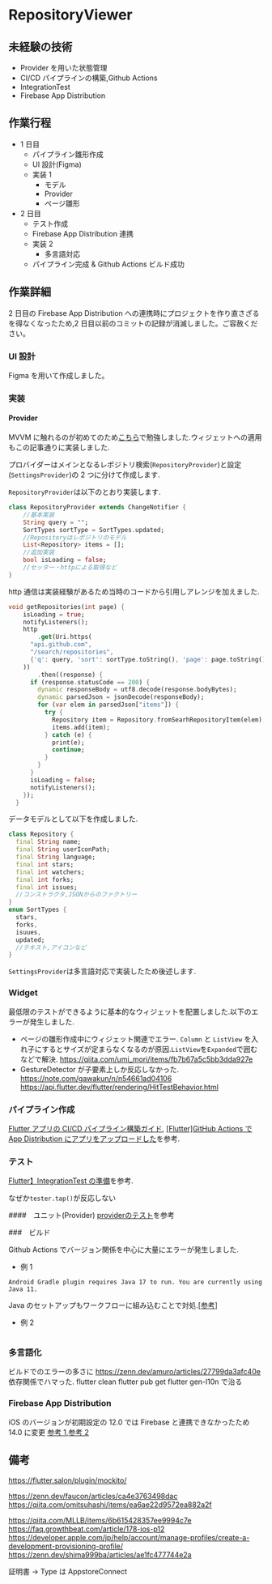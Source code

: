 # RepositoryViewer

## 未経験の技術

- Provider を用いた状態管理
- CI/CD パイプラインの構築,Github Actions
- IntegrationTest
- Firebase App Distribution

## 作業行程

- 1 日目
  - パイプライン雛形作成
  - UI 設計(Figma)
  - 実装 1
    - モデル
    - Provider
    - ページ雛形
- 2 日目
  - テスト作成
  - Firebase App Distribution 連携
  - 実装 2
    - 多言語対応
  - パイプライン完成 & Github Actions ビルド成功

## 作業詳細

2 日目の Firebase App Distribution への連携時にプロジェクトを作り直さざるを得なくなったため,2 日目以前のコミットの記録が消滅しました。ご容赦ください。

### UI 設計

Figma を用いて作成しました。

### 実装

#### Provider

MVVM に触れるのが初めてのため[こちら](https://qiita.com/mamoru_takami/items/730b9db24c68cf8cfe75)で勉強しました.ウィジェットへの適用もこの記事通りに実装しました.

プロバイダーはメインとなるレポジトリ検索(`RepositoryProvider`)と設定(`SettingsProvider`)の 2 つに分けて作成します.

`RepositoryProvider`は以下のとおり実装します.

```dart
class RepositoryProvider extends ChangeNotifier {
    //基本実装
    String query = "";
    SortTypes sortType = SortTypes.updated;
    //Repositoryはレポジトリのモデル
    List<Repository> items = [];
    //追加実装
    bool isLoading = false;
    //セッター・httpによる取得など
}
```

http 通信は実装経験があるため当時のコードから引用しアレンジを加えました.

```dart
void getRepositories(int page) {
    isLoading = true;
    notifyListeners();
    http
        .get(Uri.https(
      "api.github.com",
      "/search/repositories",
      {'q': query, 'sort': sortType.toString(), 'page': page.toString()},
    ))
        .then((response) {
      if (response.statusCode == 200) {
        dynamic responseBody = utf8.decode(response.bodyBytes);
        dynamic parsedJson = jsonDecode(responseBody);
        for (var elem in parsedJson["items"]) {
          try {
            Repository item = Repository.fromSearhRepositoryItem(elem);
            items.add(item);
          } catch (e) {
            print(e);
            continue;
          }
        }
      }
      isLoading = false;
      notifyListeners();
    });
  }
```

データモデルとして以下を作成しました.

```dart
class Repository {
  final String name;
  final String userIconPath;
  final String language;
  final int stars;
  final int watchers;
  final int forks;
  final int issues;
  //コンストラクタ,JSONからのファクトリー
}
enum SortTypes {
  stars,
  forks,
  isuues,
  updated;
  //テキスト,アイコンなど
}
```

`SettingsProvider`は多言語対応で実装したため後述します.

### Widget

最低限のテストができるように基本的なウィジェットを配置しました.以下のエラーが発生しました.

- ページの雛形作成中にウィジェット関連でエラー. `Column` と `ListView` を入れ子にするとサイズが定まらなくなるのが原因.`ListView`を`Expanded`で囲むなどで解決.
  https://qiita.com/umi_mori/items/fb7b67a5c5bb3dda927e
- GestureDetector が子要素上しか反応しなかった.
  https://note.com/gawakun/n/n54661ad04106
  https://api.flutter.dev/flutter/rendering/HitTestBehavior.html

### パイプライン作成

[Flutter アプリの CI/CD パイプライン構築ガイド](https://zenn.dev/takuowake/articles/e1f52c5f0fb4ab), [[Flutter]GitHub Actions で App Distribution にアプリをアップロードした](https://zenn.dev/shima999ba/articles/ae1fc477744e2a)を参考.

### テスト

[Flutter】IntegrationTest の準備](https://zenn.dev/shima999ba/articles/d0aba49b159bf0)を参考.

なぜか`tester.tap()`が反応しない

####　ユニット(Provider)
[providerのテスト](https://riverpod.dev/ja/docs/essentials/testing)を参考

###　ビルド

Github Actions でバージョン関係を中心に大量にエラーが発生しました.

- 例 1

```
Android Gradle plugin requires Java 17 to run. You are currently using Java 11.
```

Java のセットアップもワークフローに組み込むことで対処.[[参考](https://stackoverflow.com/questions/77033194/java-17-is-required-instad-of-java-11-android-ci-cd-github-actions)]

- 例 2

```

```

### 多言語化

ビルドでのエラーの多さに
https://zenn.dev/amuro/articles/27799da3afc40e
依存関係でハマった.
flutter clean
flutter pub get
flutter gen-l10n
で治る

### Firebase App Distribution

iOS のバージョンが初期設定の 12.0 では Firebase と連携できなかったため 14.0 に変更
[参考 1](https://zenn.dev/t_fukuyama/articles/9048d5f26befee),[参考 2](https://qiita.com/kokogento/items/6c0baf22c85a28db388c)

## 備考

https://flutter.salon/plugin/mockito/

https://zenn.dev/faucon/articles/ca4e3763498dac
https://qiita.com/omitsuhashi/items/ea6ae22d9572ea882a2f

https://qiita.com/MLLB/items/6b615428357ee9994c7e
https://faq.growthbeat.com/article/178-ios-p12
https://developer.apple.com/jp/help/account/manage-profiles/create-a-development-provisioning-profile/
https://zenn.dev/shima999ba/articles/ae1fc477744e2a

証明書 -> Type は AppstoreConnect
